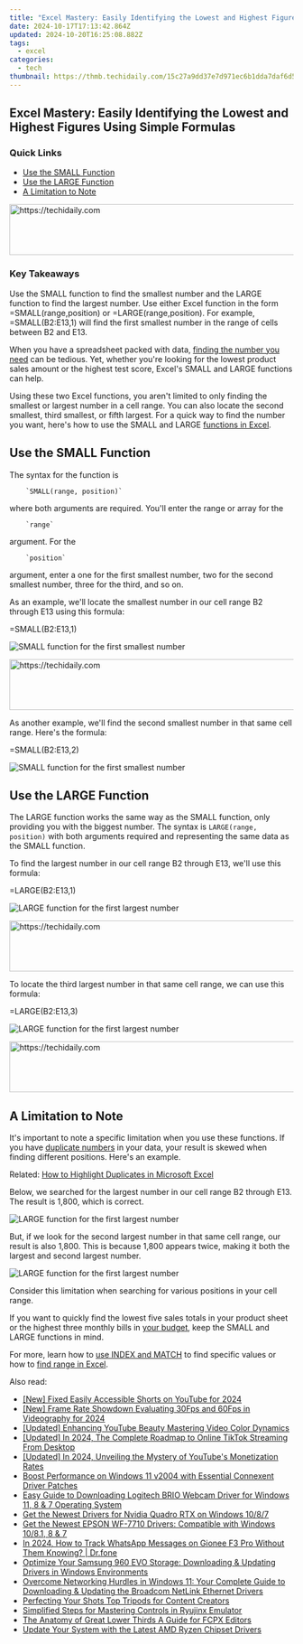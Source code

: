 ```yaml
---
title: "Excel Mastery: Easily Identifying the Lowest and Highest Figures Using Simple Formulas"
date: 2024-10-17T17:13:42.864Z
updated: 2024-10-20T16:25:08.882Z
tags:
  - excel
categories:
  - tech
thumbnail: https://thmb.techidaily.com/15c27a9dd37e7d971ec6b1dda7daf6d5203783d6fa46bb3c8b563de8f86481fa.jpg
---
```


## Excel Mastery: Easily Identifying the Lowest and Highest Figures Using Simple Formulas

### Quick Links

* [Use the SMALL Function](https://youtube-stream.techidaily.com/in-2024-sound-strategies-tailoring-your-microphone-to-align-with-your-youtube-channel/)
* [Use the LARGE Function](https://extra-guidance.techidaily.com/revolutionize-your-post-processing-with-advanced-3d-lut-techniques-for-2024/)
* [A Limitation to Note](https://buynow-help.techidaily.com/review-of-the-most-innovative-nixplay-seed-photo-frame/)

<!-- affiliate ads begin -->
<a href="https://unicoeye.pxf.io/c/5597632/2134221/18498" target="_top" id="2134221">
  <img src="//a.impactradius-go.com/display-ad/18498-2134221" border="0" alt="https://techidaily.com" width="728" height="90"/>
</a>
<img height="0" width="0" src="https://unicoeye.pxf.io/i/5597632/2134221/18498" style="position:absolute;visibility:hidden;" border="0" />
<!-- affiliate ads end -->

### Key Takeaways

 Use the SMALL function to find the smallest number and the LARGE function to find the largest number. Use either Excel function in the form =SMALL(range,position) or =LARGE(range,position). For example, =SMALL(B2:E13,1) will find the first smallest number in the range of cells between B2 and E13.

 When you have a spreadsheet packed with data, [finding the number you need](https://twitter-videos.techidaily.com/best-twitter-video-downloaders-how-to-save-twitter-videos-for-2024/) can be tedious. Yet, whether you're looking for the lowest product sales amount or the highest test score, Excel's SMALL and LARGE functions can help.

 Using these two Excel functions, you aren't limited to only finding the smallest or largest number in a cell range. You can also locate the second smallest, third smallest, or fifth largest. For a quick way to find the number you want, here's how to use the SMALL and LARGE [functions in Excel](https://visual-screen-recording.techidaily.com/in-2024-a-step-by-step-recorder-for-discord-enthusiasts/).

##  Use the SMALL Function

 The syntax for the function is 

        `SMALL(range, position)`
    
 where both arguments are required. You'll enter the range or array for the 

        `range`
    
 argument. For the 

        `position`
    
 argument, enter a one for the first smallest number, two for the second smallest number, three for the third, and so on.

 As an example, we'll locate the smallest number in our cell range B2 through E13 using this formula:

=SMALL(B2:E13,1)

![SMALL function for the first smallest number](https://static1.howtogeekimages.com/wordpress/wp-content/uploads/2022/10/Smallest-ExcelSMALLLARGE.png) 

<!-- affiliate ads begin -->
<a href="https://aligracehair.sjv.io/c/5597632/1925489/19272" target="_top" id="1925489">
  <img src="//a.impactradius-go.com/display-ad/19272-1925489" border="0" alt="https://techidaily.com" width="728" height="90"/>
</a>
<img height="0" width="0" src="https://aligracehair.sjv.io/i/5597632/1925489/19272" style="position:absolute;visibility:hidden;" border="0" />
<!-- affiliate ads end -->

 As another example, we'll find the second smallest number in that same cell range. Here's the formula:

=SMALL(B2:E13,2)

![SMALL function for the first smallest number](https://static1.howtogeekimages.com/wordpress/wp-content/uploads/2022/10/Smallest-ExcelSMALLLARGE.png) 

##  Use the LARGE Function

 The LARGE function works the same way as the SMALL function, only providing you with the biggest number. The syntax is `LARGE(range, position)` with both arguments required and representing the same data as the SMALL function.

 To find the largest number in our cell range B2 through E13, we'll use this formula:

=LARGE(B2:E13,1)

![LARGE function for the first largest number](https://static1.howtogeekimages.com/wordpress/wp-content/uploads/2022/10/Largest-ExcelSMALLLARGE.png) 

<!-- affiliate ads begin -->
<a href="https://ephamedtechinc.pxf.io/c/5597632/2136623/26400" target="_top" id="2136623">
  <img src="//a.impactradius-go.com/display-ad/26400-2136623" border="0" alt="https://techidaily.com" width="728" height="90"/>
</a>
<img height="0" width="0" src="https://ephamedtechinc.pxf.io/i/5597632/2136623/26400" style="position:absolute;visibility:hidden;" border="0" />
<!-- affiliate ads end -->

 To locate the third largest number in that same cell range, we can use this formula:

=LARGE(B2:E13,3)

![LARGE function for the first largest number](https://static1.howtogeekimages.com/wordpress/wp-content/uploads/2022/10/Largest-ExcelSMALLLARGE.png) 

<!-- affiliate ads begin -->
<a href="https://jalbum-affiliate-program.sjv.io/c/5597632/1584040/17916" target="_top" id="1584040">
  <img src="//a.impactradius-go.com/display-ad/17916-1584040" border="0" alt="https://techidaily.com" width="728" height="90"/>
</a>
<img height="0" width="0" src="https://jalbum-affiliate-program.sjv.io/i/5597632/1584040/17916" style="position:absolute;visibility:hidden;" border="0" />
<!-- affiliate ads end -->

##  A Limitation to Note

 It's important to note a specific limitation when you use these functions. If you have [duplicate numbers](https://youtube-zero.techidaily.com/024-approved-seamless-transitions-smooth-editing-techniques-for-youtube-content/) in your data, your result is skewed when finding different positions. Here's an example.

Related: [How to Highlight Duplicates in Microsoft Excel](https://youtube-zero.techidaily.com/024-approved-seamless-transitions-smooth-editing-techniques-for-youtube-content/) 

 Below, we searched for the largest number in our cell range B2 through E13\. The result is 1,800, which is correct.

![LARGE function for the first largest number](https://static1.howtogeekimages.com/wordpress/wp-content/uploads/2022/10/Largest-ExcelSMALLLARGE.png) 

 But, if we look for the second largest number in that same cell range, our result is also 1,800\. This is because 1,800 appears twice, making it both the largest and second largest number.

![LARGE function for the first largest number](https://static1.howtogeekimages.com/wordpress/wp-content/uploads/2022/10/Largest-ExcelSMALLLARGE.png) 

 Consider this limitation when searching for various positions in your cell range.

 If you want to quickly find the lowest five sales totals in your product sheet or the highest three monthly bills in [your budget](https://tech-revival.techidaily.com/top-9-benefits-of-switching-to-chatgpt-plus-enhance-your-ai-experience/), keep the SMALL and LARGE functions in mind.

 For more, learn how to [use INDEX and MATCH](https://os-tips.techidaily.com/reviving-ipad-connectivity-essential-steps-for-reactivating-the-usb-driver/) to find specific values or how to [find range in Excel](https://location-social.techidaily.com/how-to-fake-snapchat-location-without-jailbreak-on-vivo-y77t-drfone-by-drfone-virtual-android/).

<ins class="adsbygoogle"
     style="display:block"
     data-ad-format="autorelaxed"
     data-ad-client="ca-pub-7571918770474297"
     data-ad-slot="1223367746"></ins>

<ins class="adsbygoogle"
     style="display:block"
     data-ad-client="ca-pub-7571918770474297"
     data-ad-slot="8358498916"
     data-ad-format="auto"
     data-full-width-responsive="true"></ins>

<span class="atpl-alsoreadstyle">Also read:</span>
<div><ul>
<li><a href="https://eaxpv-info.techidaily.com/new-fixed-easily-accessible-shorts-on-youtube-for-2024/"><u>[New] Fixed Easily Accessible Shorts on YouTube for 2024</u></a></li>
<li><a href="https://remote-screen-capture.techidaily.com/new-frame-rate-showdown-evaluating-30fps-and-60fps-in-videography-for-2024/"><u>[New] Frame Rate Showdown Evaluating 30Fps and 60Fps in Videography for 2024</u></a></li>
<li><a href="https://youtube-docs.techidaily.com/ed-enhancing-youtube-beauty-mastering-video-color-dynamics/"><u>[Updated] Enhancing YouTube Beauty Mastering Video Color Dynamics</u></a></li>
<li><a href="https://tiktok-clips.techidaily.com/updated-in-2024-the-complete-roadmap-to-online-tiktok-streaming-from-desktop/"><u>[Updated] In 2024, The Complete Roadmap to Online TikTok Streaming From Desktop</u></a></li>
<li><a href="https://youtube-sure.techidaily.com/ed-in-2024-unveiling-the-mystery-of-youtubes-monetization-rates/"><u>[Updated] In 2024, Unveiling the Mystery of YouTube's Monetization Rates</u></a></li>
<li><a href="https://win-dash.techidaily.com/boost-performance-on-windows-11-v2004-with-essential-connexent-driver-patches/"><u>Boost Performance on Windows 11 v2004 with Essential Connexent Driver Patches</u></a></li>
<li><a href="https://win-dash.techidaily.com/easy-guide-to-downloading-logitech-brio-webcam-driver-for-windows-11-8-and-7-operating-system/"><u>Easy Guide to Downloading Logitech BRIO Webcam Driver for Windows 11, 8 & 7 Operating System</u></a></li>
<li><a href="https://win-dash.techidaily.com/get-the-newest-drivers-for-nvidia-quadro-rtx-on-windows-1087/"><u>Get the Newest Drivers for Nvidia Quadro RTX on Windows 10/8/7</u></a></li>
<li><a href="https://win-dash.techidaily.com/get-the-newest-epson-wf-7710-drivers-compatible-with-windows-1081-8-and-7/"><u>Get the Newest EPSON WF-7710 Drivers: Compatible with Windows 10/8.1, 8 & 7</u></a></li>
<li><a href="https://android-location-track.techidaily.com/in-2024-how-to-track-whatsapp-messages-on-gionee-f3-pro-without-them-knowing-drfone-by-drfone-virtual-android/"><u>In 2024, How to Track WhatsApp Messages on Gionee F3 Pro Without Them Knowing? | Dr.fone</u></a></li>
<li><a href="https://win-dash.techidaily.com/optimize-your-samsung-960-evo-storage-downloading-and-updating-drivers-in-windows-environments/"><u>Optimize Your Samsung 960 EVO Storage: Downloading & Updating Drivers in Windows Environments</u></a></li>
<li><a href="https://win-dash.techidaily.com/overcome-networking-hurdles-in-windows-11-your-complete-guide-to-downloading-and-updating-the-broadcom-netlink-ethernet-drivers/"><u>Overcome Networking Hurdles in Windows 11: Your Complete Guide to Downloading & Updating the Broadcom NetLink Ethernet Drivers</u></a></li>
<li><a href="https://extra-resources.techidaily.com/perfecting-your-shots-top-tripods-for-content-creators/"><u>Perfecting Your Shots Top Tripods for Content Creators</u></a></li>
<li><a href="https://games-able.techidaily.com/simplified-steps-for-mastering-controls-in-ryujinx-emulator/"><u>Simplified Steps for Mastering Controls in Ryujinx Emulator</u></a></li>
<li><a href="https://ai-vdieo-software.techidaily.com/the-anatomy-of-great-lower-thirds-a-guide-for-fcpx-editors/"><u>The Anatomy of Great Lower Thirds A Guide for FCPX Editors</u></a></li>
<li><a href="https://win-dash.techidaily.com/update-your-system-with-the-latest-amd-ryzen-chipset-drivers/"><u>Update Your System with the Latest AMD Ryzen Chipset Drivers</u></a></li>
</ul></div>

